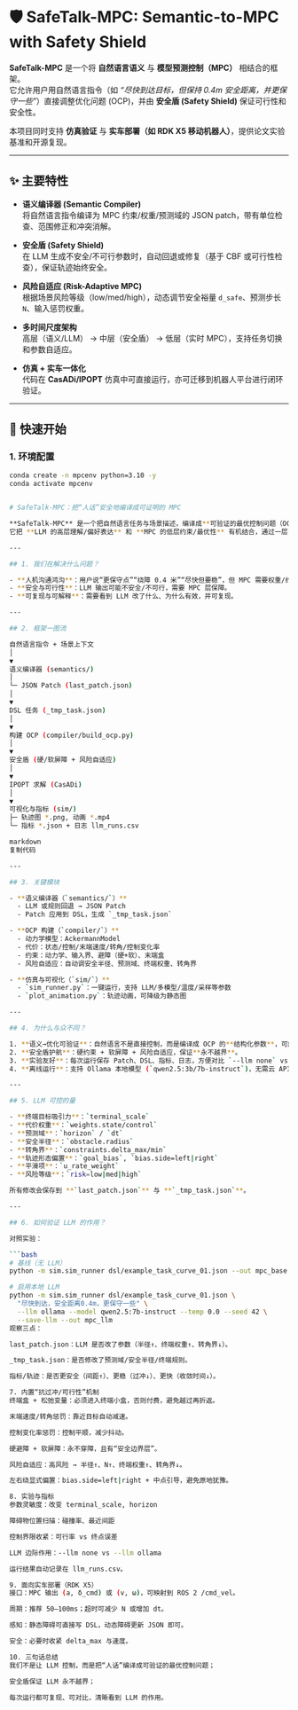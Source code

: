 # 🛡️ SafeTalk-MPC: Semantic-to-MPC with Safety Shield

**SafeTalk-MPC** 是一个将 **自然语言语义** 与 **模型预测控制（MPC）** 相结合的框架。  
它允许用户用自然语言指令（如 *“尽快到达目标，但保持 0.4m 安全距离，并更保守一些”*）直接调整优化问题 (OCP)，并由 **安全盾 (Safety Shield)** 保证可行性和安全性。  

本项目同时支持 **仿真验证** 与 **实车部署（如 RDK X5 移动机器人）**，提供论文实验基准和开源复现。

---

## ✨ 主要特性

- **语义编译器 (Semantic Compiler)**  
  将自然语言指令编译为 MPC 约束/权重/预测域的 JSON patch，带有单位检查、范围修正和冲突消解。

- **安全盾 (Safety Shield)**  
  在 LLM 生成不安全/不可行参数时，自动回退或修复（基于 CBF 或可行性检查），保证轨迹始终安全。

- **风险自适应 (Risk-Adaptive MPC)**  
  根据场景风险等级（low/med/high），动态调节安全裕量 `d_safe`、预测步长 `N`、输入惩罚权重。

- **多时间尺度架构**  
  高层（语义/LLM） → 中层（安全盾） → 低层（实时 MPC），支持任务切换和参数自适应。

- **仿真 + 实车一体化**  
  代码在 **CasADi/IPOPT** 仿真中可直接运行，亦可迁移到机器人平台进行闭环验证。

---

## 🚀 快速开始

### 1. 环境配置
```bash
conda create -n mpcenv python=3.10 -y
conda activate mpcenv


# SafeTalk-MPC：把“人话”安全地编译成可证明的 MPC

**SafeTalk-MPC** 是一个把自然语言任务与场景描述，编译成**可验证的最优控制问题（OCP）**并由 **MPC** 安全执行的系统框架。  
它把 **LLM 的高层理解/偏好表达** 和 **MPC 的低层约束/最优性** 有机结合，通过一层**安全盾**（Safety Shield）确保**永不越界**、**始终可行**，同时支持本地 LLM（Ollama）离线运行。

---

## 1. 我们在解决什么问题？

- **人机沟通鸿沟**：用户说“更保守点”“绕障 0.4 米”“尽快但要稳”，但 MPC 需要权重/约束参数。  
- **安全与可行性**：LLM 输出可能不安全/不可行，需要 MPC 层保障。  
- **可复现与可解释**：需要看到 LLM 改了什么、为什么有效，并可复现。

---

## 2. 框架一图流

自然语言指令 + 场景上下文
│
▼
语义编译器 (semantics/)
│
└─ JSON Patch (last_patch.json)
│
▼
DSL 任务 (_tmp_task.json)
│
▼
构建 OCP (compiler/build_ocp.py)
│
▼
安全盾 (硬/软屏障 + 风险自适应)
│
▼
IPOPT 求解 (CasADi)
│
▼
可视化与指标 (sim/)
├─ 轨迹图 *.png, 动画 *.mp4
└─ 指标 *.json + 日志 llm_runs.csv

markdown
复制代码

---

## 3. 关键模块

- **语义编译器（`semantics/`）**  
  - LLM 或规则回退 → JSON Patch  
  - Patch 应用到 DSL，生成 `_tmp_task.json`  

- **OCP 构建（`compiler/`）**  
  - 动力学模型：AckermannModel  
  - 代价：状态/控制/末端速度/转角/控制变化率  
  - 约束：动力学、输入界、避障（硬+软）、末端盒  
  - 风险自适应：自动调安全半径、预测域、终端权重、转角界  

- **仿真与可视化（`sim/`）**  
  - `sim_runner.py`：一键运行，支持 LLM/多模型/温度/采样等参数  
  - `plot_animation.py`：轨迹动画，可降级为静态图  

---

## 4. 为什么与众不同？

1. **语义→优化可验证**：自然语言不是直接控制，而是编译成 OCP 的**结构化参数**，可解释、可验证。  
2. **安全盾护航**：硬约束 + 软屏障 + 风险自适应，保证**永不越界**。  
3. **实验友好**：每次运行保存 Patch、DSL、指标、日志，方便对比 `--llm none` vs `--llm ollama`。  
4. **离线运行**：支持 Ollama 本地模型 (`qwen2.5:3b/7b-instruct`)，无需云 API。

---

## 5. LLM 可控的量

- **终端目标吸引力**：`terminal_scale`  
- **代价权重**：`weights.state/control`  
- **预测域**：`horizon` / `dt`  
- **安全半径**：`obstacle.radius`  
- **转角界**：`constraints.delta_max/min`  
- **轨迹形态偏置**：`goal_bias`, `bias.side=left|right`  
- **平滑项**：`u_rate_weight`  
- **风险等级**：`risk=low|med|high`

所有修改会保存到 **`last_patch.json`** 与 **`_tmp_task.json`**。

---

## 6. 如何验证 LLM 的作用？

对照实验：

```bash
# 基线（无 LLM）
python -m sim.sim_runner dsl/example_task_curve_01.json --out mpc_base --llm none

# 启用本地 LLM
python -m sim.sim_runner dsl/example_task_curve_01.json \
  "尽快到达，安全距离0.4m，更保守一些" \
  --llm ollama --model qwen2.5:7b-instruct --temp 0.0 --seed 42 \
  --save-llm --out mpc_llm
观察三点：

last_patch.json：LLM 是否改了参数（半径↑、终端权重↑、转角界↓）。

_tmp_task.json：是否修改了预测域/安全半径/终端规则。

指标/轨迹：是否更安全（间距↑）、更稳（过冲↓）、更快（收敛时间↓）。

7. 内置“抗过冲/可行性”机制
终端盒 + 松弛变量：必须进入终端小盒，否则付费，避免越过再折返。

末端速度/转角惩罚：靠近目标自动减速。

控制变化率惩罚：控制平顺，减少抖动。

硬避障 + 软屏障：永不穿障，且有“安全边界层”。

风险自适应：高风险 → 半径↑、N↑、终端权重↑、转角界↓。

左右绕显式偏置：bias.side=left|right + 中点引导，避免原地犹豫。

8. 实验与指标
参数灵敏度：改变 terminal_scale, horizon

障碍物位置扫描：碰撞率、最近间距

控制界限收紧：可行率 vs 终点误差

LLM 边际作用：--llm none vs --llm ollama

运行结果自动记录在 llm_runs.csv。

9. 面向实车部署（RDK X5）
接口：MPC 输出 (a, δ_cmd) 或 (v, ω)，可映射到 ROS 2 /cmd_vel。

周期：推荐 50–100ms；超时可减少 N 或增加 dt。

感知：静态障碍可直接写 DSL，动态障碍更新 JSON 即可。

安全：必要时收紧 delta_max 与速度。

10. 三句话总结
我们不是让 LLM 控制，而是把“人话”编译成可验证的最优控制问题；

安全盾保证 LLM 永不越界；

每次运行都可复现、可对比，清晰看到 LLM 的作用。
